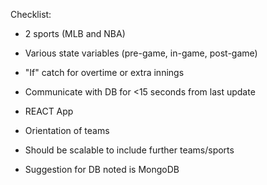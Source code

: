 Checklist:

- 2 sports (MLB and NBA)
- Various state variables (pre-game, in-game, post-game)
- "If" catch for overtime or extra innings
- Communicate with DB for <15 seconds from last update

- REACT App
- Orientation of teams

- Should be scalable to include further teams/sports

- Suggestion for DB noted is MongoDB


